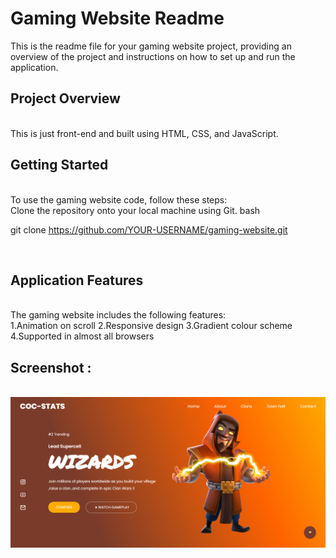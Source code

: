 <h1><b>Gaming Website Readme</b></h1>
This is the readme file for your gaming website project, providing an overview of the project and instructions on how to set up and run the application.
<br>
<h2><b>Project Overview</b></h2>
<br>
This is just front-end  and built using HTML, CSS, and JavaScript.

<h2><b>Getting Started </b></h2>
<br>
To use  the gaming website code, follow these steps:
<br>
Clone the repository onto your local machine using Git.
bash

git clone https://github.com/YOUR-USERNAME/gaming-website.git


<br>
<b><h2>Application Features</h2></b>
<br>
The gaming website  includes the following features:
<br>
1.Animation on scroll
2.Responsive design
3.Gradient colour scheme
4.Supported in almost all browsers

<br>
<b><h2>Screenshot : </h2></b>
<br>
<img src="img.png">
